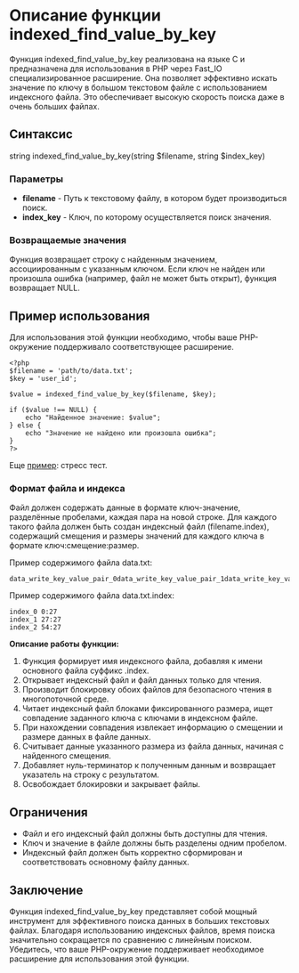 # Описание функции indexed_find_value_by_key

Функция indexed_find_value_by_key реализована на языке C и предназначена для использования в PHP через Fast_IO специализированное расширение. Она позволяет эффективно искать значение по ключу в большом текстовом файле с использованием индексного файла. Это обеспечивает высокую скорость поиска даже в очень больших файлах.

## Синтаксис

string indexed_find_value_by_key(string $filename, string $index_key)


### Параметры

- **filename** - Путь к текстовому файлу, в котором будет производиться поиск.
- **index_key** - Ключ, по которому осуществляется поиск значения.

### Возвращаемые значения

Функция возвращает строку с найденным значением, ассоциированным с указанным ключом. Если ключ не найден или произошла ошибка (например, файл не может быть открыт), функция возвращает NULL.

## Пример использования

Для использования этой функции необходимо, чтобы ваше PHP-окружение поддерживало соответствующее расширение.
```
<?php
$filename = 'path/to/data.txt';
$key = 'user_id';

$value = indexed_find_value_by_key($filename, $key);

if ($value !== NULL) {
    echo "Найденное значение: $value";
} else {
    echo "Значение не найдено или произошла ошибка";
}
?>
```

Еще [пример](/test/test.php): стресс тест.

### Формат файла и индекса

Файл должен содержать данные в формате ключ-значение, разделённые пробелами, каждая пара на новой строке. Для каждого такого файла должен быть создан индексный файл (filename.index), содержащий смещения и размеры значений для каждого ключа в формате ключ:смещение:размер.

Пример содержимого файла data.txt:

```
data_write_key_value_pair_0data_write_key_value_pair_1data_write_key_value_pair_2
```

Пример содержимого файла data.txt.index:
```
index_0 0:27
index_1 27:27
index_2 54:27
```

**Описание работы функции:**

1. Функция формирует имя индексного файла, добавляя к имени основного файла суффикс .index.
2. Открывает индексный файл и файл данных только для чтения.
3. Производит блокировку обоих файлов для безопасного чтения в многопоточной среде.
4. Читает индексный файл блоками фиксированного размера, ищет совпадение заданного ключа с ключами в индексном файле.
5. При нахождении совпадения извлекает информацию о смещении и размере данных в файле данных.
6. Считывает данные указанного размера из файла данных, начиная с найденного смещения.
7. Добавляет нуль-терминатор к полученным данным и возвращает указатель на строку с результатом.
8. Освобождает блокировки и закрывает файлы.


## Ограничения

- Файл и его индексный файл должны быть доступны для чтения.
- Ключ и значение в файле должны быть разделены одним пробелом.
- Индексный файл должен быть корректно сформирован и соответствовать основному файлу данных.

## Заключение

Функция indexed_find_value_by_key представляет собой мощный инструмент для эффективного поиска данных в больших текстовых файлах. Благодаря использованию индексных файлов, время поиска значительно сокращается по сравнению с линейным поиском. Убедитесь, что ваше PHP-окружение поддерживает необходимое расширение для использования этой функции.
